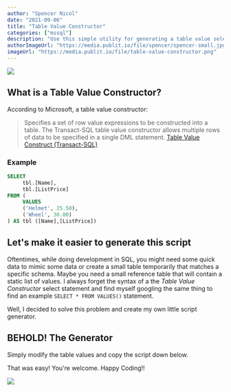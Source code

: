 ```yaml
---
author: "Spencer Nicol"
date: "2021-09-06"
title: "Table Value Constructor"
categories: ["mssql"]
description: "Use this simple utility for generating a table value selector statement in SQL."
authorImageUrl: "https://media.publit.io/file/spencer/spencer-small.jpg"
imageUrl: "https://media.publit.io/file/table-value-constructor.png"
---
```


![](https://media.publit.io/file/table-value-constructor.png)

## What is a Table Value Constructor?

According to Microsoft, a table value constructor:

> Specifies a set of row value expressions to be constructed into a table. The Transact-SQL table value constructor allows multiple rows of data to be specified in a single DML statement. [Table Value Construct (Transact-SQL)](https://docs.microsoft.com/en-us/sql/t-sql/queries/table-value-constructor-transact-sql?view=sql-server-ver15)

### Example

```sql
SELECT
     tbl.[Name],
     tbl.[ListPrice]
FROM (
     VALUES
     ('Helmet', 25.50),
     ('Wheel', 30.00)
) AS tbl ([Name],[ListPrice])
```

## Let's make it easier to generate this script

Oftentimes, while doing development in SQL, you might need some quick data to mimic some data or create a small table temporarily that matches a specific schema. Maybe you need a small reference table that will contain a static list of values. I always forget the syntax of a the _Table Value Constructor_ select statement and find myself googling the same thing to find an example `SELECT * FROM VALUES()` statement.

Well, I decided to solve this problem and create my own little script generator.

## BEHOLD! The Generator

Simply modify the table values and copy the script down below.

<TableValueConstructor />

That was easy! You're welcome. Happy Coding!!

![](https://media.giphy.com/media/tXTqLBYNf0N7W/giphy.gif)
